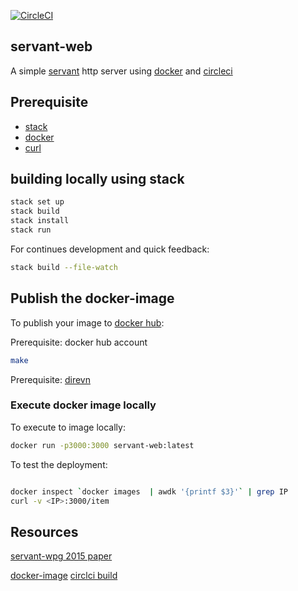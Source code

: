 [![CircleCI](https://circleci.com/gh/kayvank/servant-web.svg?style=svg)]( https://circleci.com/gh/kayvank/servant-web)

servant-web
--
A simple [servant](https://www.servant.dev/) http server using [docker](https://hub.docker.com/) and [circleci](https://circleci.com/)

## Prerequisite
- [stack](https://docs.haskellstack.org/en/stable/README/)
- [docker](https://www.docker.com/)
- [curl](https://curl.haxx.se/)

## building locally using stack

``` sh
stack set up
stack build 
stack install
stack run
```
For continues development and quick feedback:

``` sh
stack build --file-watch
```

## Publish the docker-image 
To publish your image to [docker hub](https://hub.docker.com/):

Prerequisite: docker hub account

``` sh
make
```
Prerequisite: [direvn](https://direnv.net/) 

### Execute docker image locally
To execute to image locally:

``` sh
docker run -p3000:3000 servant-web:latest
```

To test the deployment:


``` sh

docker inspect `docker images  | awdk '{printf $3}'` | grep IP
curl -v <IP>:3000/item 
```


## Resources

[servant-wpg 2015 paper](https://www.andres-loeh.de/Servant/servant-wgp.pdf)

[docker-image](https://circleci.com/)
[circlci build](https://circleci.com/)

